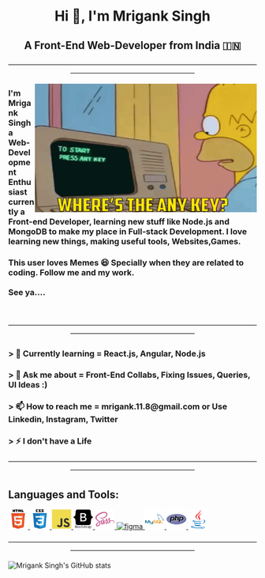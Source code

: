 <h1 align="center">Hi 👋, I'm Mrigank Singh</h1>
<h2 align="center">A Front-End Web-Developer from India 🇮🇳</h2>

<p align="center">——————————————————————————————————————————————————————</p>

<p align="center">
 
  <img align="right" width="450" height="260" src="homercodes.gif">
</p>

<p><h3>I'm Mrigank Singh a Web-Development Enthusiast currently a Front-end Developer, learning new stuff like Node.js and MongoDB to make my place in Full-stack Development. I love learning new things, making useful tools, Websites,Games.</h3></p>


<p><h3>This user loves Memes 😆 Specially when they are related to coding. Follow me and my work. <br> <br>See ya....</h3></p>
<br>
<p align="center">——————————————————————————————————————————————————————</p>



<h3>> 🌱 Currently learning = React.js, Angular, Node.js</h3>
<h3>> 💬 Ask me about = Front-End Collabs, Fixing Issues, Queries, UI Ideas :) </h3>
<h3>> 📫 How to reach me = mrigank.11.8@gmail.com or Use Linkedin, Instagram, Twitter</h3>
<h3>> ⚡ I don't have a Life</h3>








<p align="center">——————————————————————————————————————————————————————</p>
  <h2 align="left">Languages and Tools:</h2>
<p align="left">
  
  <a href="https://www.w3.org/html/" target="_blank" rel="noreferrer"> <img src="https://raw.githubusercontent.com/devicons/devicon/master/icons/html5/html5-original-wordmark.svg" alt="html5" width="40" height="40"/> </a> <a href="https://www.w3schools.com/css/" target="_blank" rel="noreferrer"> <img src="https://raw.githubusercontent.com/devicons/devicon/master/icons/css3/css3-original-wordmark.svg" alt="css3" width="40" height="40"/> <a href="https://developer.mozilla.org/en-US/docs/Web/JavaScript" target="_blank" rel="noreferrer"> <img src="https://raw.githubusercontent.com/devicons/devicon/master/icons/javascript/javascript-original.svg" alt="javascript" width="40" height="40"/> </a> <a href="https://getbootstrap.com" target="_blank" rel="noreferrer"> <img src="https://raw.githubusercontent.com/devicons/devicon/master/icons/bootstrap/bootstrap-plain-wordmark.svg" alt="bootstrap" width="40" height="40"/> </a>  <a href="https://sass-lang.com" target="_blank" rel="noreferrer"> <img src="https://raw.githubusercontent.com/devicons/devicon/master/icons/sass/sass-original.svg" alt="sass" width="40" height="40"/> </a>  <a href="https://www.figma.com/" target="_blank" rel="noreferrer"> <img src="https://www.vectorlogo.zone/logos/figma/figma-icon.svg" alt="figma" width="40" height="40"/>   </a> <a href="https://www.mysql.com/" target="_blank" rel="noreferrer"> <img src="https://raw.githubusercontent.com/devicons/devicon/master/icons/mysql/mysql-original-wordmark.svg" alt="mysql" width="40" height="40"/> </a> <a href="https://www.php.net" target="_blank" rel="noreferrer"> <img src="https://raw.githubusercontent.com/devicons/devicon/master/icons/php/php-original.svg" alt="php" width="40" height="40"/> </a>  <a href="https://www.java.com" target="_blank" rel="noreferrer"> <img src="https://raw.githubusercontent.com/devicons/devicon/master/icons/java/java-original.svg" alt="java" width="40" height="40"/> </a>
</p>

<p align="center">——————————————————————————————————————————————————————</p>


![Mrigank Singh's GitHub stats](https://github-readme-stats.vercel.app/api?username=mrigank118&theme=merko&show_icons=true)



